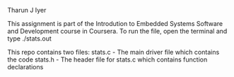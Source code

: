 Tharun J Iyer

This assignment is part of the Introdution to Embedded Systems Software and Development course in Coursera. To run the file, open the terminal and type ./stats.out 

This repo contains two files: 
	stats.c - The main driver file which contains the code 
	stats.h - The header file for stats.c which contains function declarations
